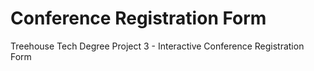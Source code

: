 # Conference Registration Form

Treehouse Tech Degree Project 3 - Interactive Conference Registration Form
